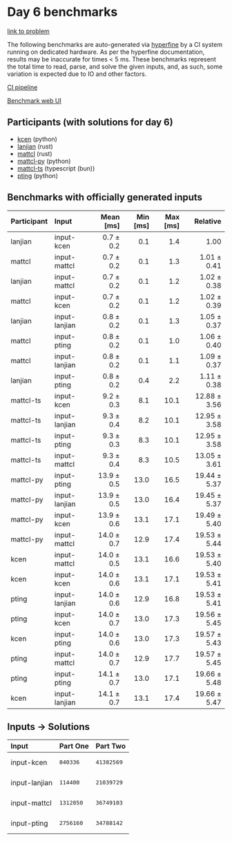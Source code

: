 # Day 6 benchmarks

[link to problem](https://adventofcode.com/2023/day/6)

The following benchmarks are auto-generated via
[hyperfine](https://github.com/sharkdp/hyperfine) by a CI system running on
dedicated hardware. As per the hyperfine documentation, results may be
inaccurate for times < 5 ms. These benchmarks represent the total time to read,
parse, and solve the given inputs, and, as such, some variation is expected due
to IO and other factors.

[CI pipeline](http://ci.papercode.net:8080/teams/main/pipelines/aoc2023)

[Benchmark web UI](https://aoc.ancalagon.black)


## Participants (with solutions for day 6)

- [kcen](https://github.com/kcen/aoc2023) (python)
- [lanjian](https://github.com/lanjian/aoc-2023) (rust)
- [mattcl](https://github.com/mattcl/aoc2023) (rust)
- [mattcl-py](https://github.com/mattcl/aoc2023-py) (python)
- [mattcl-ts](https://github.com/mattcl/aoc2023-js) (typescript (bun))
- [pting](https://github.com/pting/aoc2023) (python)


## Benchmarks with officially generated inputs

| Participant | Input | Mean [ms] | Min [ms] | Max [ms] | Relative |
|:---|:---|---:|---:|---:|---:|
| lanjian | input-kcen | 0.7 ± 0.2 | 0.1 | 1.4 | 1.00 |
| mattcl | input-mattcl | 0.7 ± 0.2 | 0.1 | 1.3 | 1.01 ± 0.41 |
| lanjian | input-mattcl | 0.7 ± 0.2 | 0.1 | 1.2 | 1.02 ± 0.38 |
| mattcl | input-kcen | 0.7 ± 0.2 | 0.1 | 1.2 | 1.02 ± 0.39 |
| lanjian | input-lanjian | 0.8 ± 0.2 | 0.1 | 1.3 | 1.05 ± 0.37 |
| mattcl | input-pting | 0.8 ± 0.2 | 0.1 | 1.0 | 1.06 ± 0.40 |
| mattcl | input-lanjian | 0.8 ± 0.2 | 0.1 | 1.1 | 1.09 ± 0.37 |
| lanjian | input-pting | 0.8 ± 0.2 | 0.4 | 2.2 | 1.11 ± 0.38 |
| mattcl-ts | input-kcen | 9.2 ± 0.3 | 8.1 | 10.1 | 12.88 ± 3.56 |
| mattcl-ts | input-lanjian | 9.3 ± 0.4 | 8.2 | 10.1 | 12.95 ± 3.58 |
| mattcl-ts | input-pting | 9.3 ± 0.3 | 8.3 | 10.1 | 12.95 ± 3.58 |
| mattcl-ts | input-mattcl | 9.3 ± 0.4 | 8.3 | 10.5 | 13.05 ± 3.61 |
| mattcl-py | input-pting | 13.9 ± 0.5 | 13.0 | 16.5 | 19.44 ± 5.37 |
| mattcl-py | input-lanjian | 13.9 ± 0.5 | 13.0 | 16.4 | 19.45 ± 5.37 |
| mattcl-py | input-kcen | 13.9 ± 0.6 | 13.1 | 17.1 | 19.49 ± 5.40 |
| mattcl-py | input-mattcl | 14.0 ± 0.7 | 12.9 | 17.4 | 19.53 ± 5.44 |
| kcen | input-mattcl | 14.0 ± 0.5 | 13.1 | 16.6 | 19.53 ± 5.40 |
| kcen | input-kcen | 14.0 ± 0.6 | 13.1 | 17.1 | 19.53 ± 5.41 |
| pting | input-lanjian | 14.0 ± 0.6 | 12.9 | 16.8 | 19.53 ± 5.41 |
| pting | input-kcen | 14.0 ± 0.7 | 13.0 | 17.3 | 19.56 ± 5.45 |
| kcen | input-pting | 14.0 ± 0.6 | 13.0 | 17.3 | 19.57 ± 5.43 |
| pting | input-mattcl | 14.0 ± 0.7 | 12.9 | 17.7 | 19.57 ± 5.45 |
| pting | input-pting | 14.1 ± 0.7 | 13.0 | 17.1 | 19.66 ± 5.48 |
| kcen | input-lanjian | 14.1 ± 0.7 | 13.1 | 17.4 | 19.66 ± 5.47 |


## Inputs -> Solutions

| Input | Part One | Part Two |
|:---|:---|:---|
|input-kcen|<pre>840336</pre>|<pre>41382569</pre>|
|input-lanjian|<pre>114400</pre>|<pre>21039729</pre>|
|input-mattcl|<pre>1312850</pre>|<pre>36749103</pre>|
|input-pting|<pre>2756160</pre>|<pre>34788142</pre>|